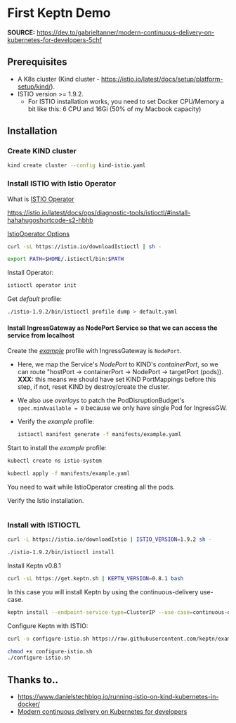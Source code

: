 # First Keptn Demo

**SOURCE:** <https://dev.to/gabrieltanner/modern-continuous-delivery-on-kubernetes-for-developers-5chf>

## Prerequisites

- A K8s cluster (Kind cluster - <https://istio.io/latest/docs/setup/platform-setup/kind/>).
- ISTIO version >= 1.9.2.
  - For ISTIO installation works, you need to set Docker CPU/Memory a bit like this: 6 CPU and 16Gi (50% of my Macbook capacity)

## Installation

### Create KIND cluster

```sh
kind create cluster --config kind-istio.yaml
```

### Install ISTIO with Istio Operator

What is [ISTIO Operator](https://github.com/istio/istio/tree/master/operator)

<https://istio.io/latest/docs/ops/diagnostic-tools/istioctl/#install-hahahugoshortcode-s2-hbhb>

[IstioOperator Options](https://istio.io/latest/docs/reference/config/istio.operator.v1alpha1)


```sh
curl -sL https://istio.io/downloadIstioctl | sh -

export PATH=$HOME/.istioctl/bin:$PATH
```

Install Operator:

```sh
istioctl operator init
```

Get *default* profile:

```sh
./istio-1.9.2/bin/istioctl profile dump > default.yaml
```

#### Install IngressGateway as NodePort Service so that we can access the service from localhost 

Create the [*example*](manifests/example.yaml) profile with IngressGateway is `NodePort`.

- Here, we map the Service's *NodePort* to KIND's *containerPort*, so we can route "hostPort -> containerPort -> NodePort -> targetPort (pods)). **XXX:** this means we should have set KIND PortMappings before this step, if not, reset KIND by destroy/create the cluster.

- We also use *overlays* to patch the PodDisruptionBudget's `spec.minAvailable = 0` because we only have single Pod for IngressGW.

- Verify the *example* profile:
  ```sh
  istioctl manifest generate -f manifests/example.yaml
  ```

Start to install the *example* profile:

```sh
kubectl create ns istio-system

kubectl apply -f manifests/example.yaml
```

You need to wait while IstioOperator creating all the pods. 

Verify the Istio installation.

```sh
```

### Install with ISTIOCTL

```sh
curl -L https://istio.io/downloadIstio | ISTIO_VERSION=1.9.2 sh -

./istio-1.9.2/bin/istioctl install
```

Install Keptn v0.8.1

```sh
curl -sL https://get.keptn.sh | KEPTN_VERSION=0.8.1 bash
```

In this case you will install Keptn by using the continuous-delivery use-case.

```sh
keptn install --endpoint-service-type=ClusterIP --use-case=continuous-delivery
```

Configure Keptn with ISTIO:

```sh
curl -o configure-istio.sh https://raw.githubusercontent.com/keptn/examples/release-0.8.1/istio-configuration/configure-istio.sh

chmod +x configure-istio.sh
./configure-istio.sh
```

## Thanks to..

- <https://www.danielstechblog.io/running-istio-on-kind-kubernetes-in-docker/>
- [Modern continuous delivery on Kubernetes for developers](https://dev.to/gabrieltanner/modern-continuous-delivery-on-kubernetes-for-developers-5chf)
